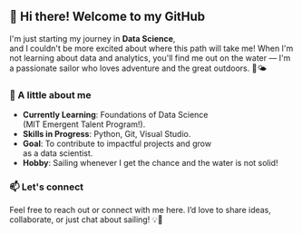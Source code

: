 <!-- I want "!" in the heading -->

## 👋 Hi there! Welcome to my GitHub  

I'm just starting my journey in **Data Science**,  
and I couldn't be more excited about where this path will take me! 
When I'm not learning about data and analytics, you'll find me out on the water
— I'm a passionate sailor who loves adventure and the great outdoors. 🌊🌤️  

### 🌟 A little about me  

- **Currently Learning**: Foundations of Data Science  
(MIT Emergent Talent Program!).  
- **Skills in Progress**: Python, Git, Visual Studio.  
- **Goal**: To contribute to impactful projects and grow  
as a data scientist.  
- **Hobby**: Sailing whenever I get the chance and the water is not solid!  

### 📫 Let's connect  

Feel free to reach out or connect with me here.
I’d love to share ideas, collaborate, or just chat about sailing! 💡💬  
